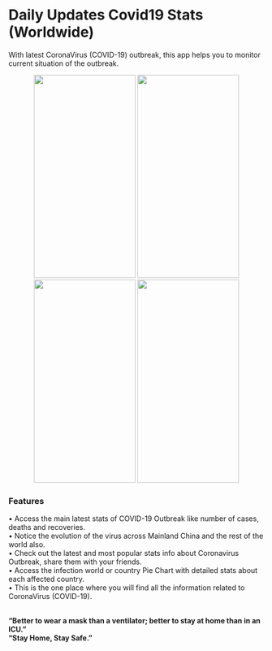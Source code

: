 # Daily Updates Covid19 Stats (Worldwide)
With latest CoronaVirus (COVID-19) outbreak, this app helps you to monitor current situation of the outbreak.

<div align="center">
    <img src="/screenshots/screenshot 1.png" width="200px" height="400pxs"/>
    <img src="/screenshots/screenshot 2.png" width="200px" height="400pxs"/>
    <img src="/screenshots/screenshot 3.png" width="200px" height="400pxs"/>
    <img src="/screenshots/screenshot 4.png" width="200px" height="400pxs"/>
</div>

<h3>Features</h3>
•	Access the main latest stats of COVID-19 Outbreak like number of cases, deaths and recoveries.<br>
•	Notice the evolution of the virus across Mainland China and the rest of the world also.<br>
•	Check out the latest and most popular stats info about Coronavirus Outbreak, share them with your friends.<br>
•	Access the infection world or country Pie Chart with detailed stats about each affected country.<br>
•	This is the one place where you will find all the information related to CoronaVirus (COVID-19).<br><br>

<b>“Better to wear a mask than a ventilator; better to stay at home than in an ICU.”<br>
“Stay Home, Stay Safe.”</b>

